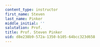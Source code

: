 ```yaml
---
content_type: instructor
first_name: Steven
last_name: Pinker
middle_initial: ''
salutation: Prof.
title: Prof. Steven Pinker
uid: d8e238b9-572a-1350-b105-64bcc323d658
---
```

